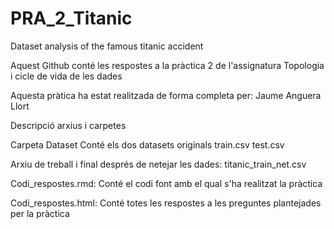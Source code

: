 # PRA_2_Titanic
Dataset analysis of the famous titanic accident

Aquest Github conté les respostes a la pràctica 2 de l'assignatura Topologia i cicle de vida de les dades

Aquesta pràtica ha estat realitzada de forma completa per: Jaume Anguera Llort

Descripció arxius i carpetes

Carpeta Dataset
Conté els dos datasets originals
train.csv
test.csv

Arxiu de treball i final després de netejar les dades: titanic_train_net.csv

Codi_respostes.rmd: Conté el codi font amb el qual s'ha realitzat la pràctica

Codi_respostes.html: Conté totes les respostes a les preguntes plantejades per la pràctica

